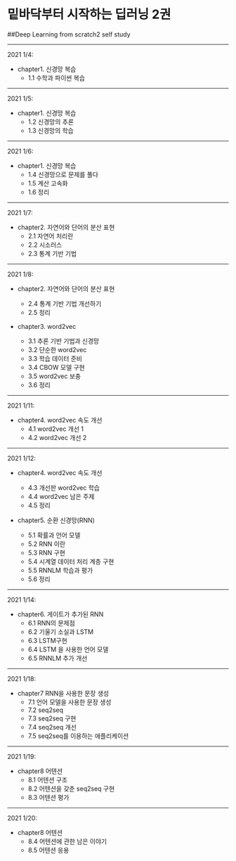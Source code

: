 # 밑바닥부터 시작하는 딥러닝 2권
##Deep Learning from scratch2 self study
***
2021 1/4:  
* chapter1. 신경망 복습  
  * 1.1 수학과 파이썬 복습
***
2021 1/5:  
* chapter1. 신경망 복습  
  * 1.2 신경망의 추론
  * 1.3 신경망의 학습
***
2021 1/6:
* chapter1. 신경망 복습  
  * 1.4 신경망으로 문제를 풀다
  * 1.5 계산 고속화
  * 1.6 정리  
  
***  
2021 1/7:  
* chapter2. 자연어와 단어의 분산 표현  
  * 2.1 자연어 처리란  
  * 2.2 시소러스  
  * 2.3 통계 기반 기법  
  
***
2021 1/8:  
* chapter2. 자연어와 단어의 분산 표현  
  * 2.4 통계 기반 기법 개선하기  
  * 2.5 정리  
  
* chapter3. word2vec  
  * 3.1 추론 기반 기법과 신경망  
  * 3.2 단순한 word2vec  
  * 3.3 학습 데이터 준비  
  * 3.4 CBOW 모델 구현  
  * 3.5 word2vec 보충  
  * 3.6 정리  
  

***
2021 1/11:  
* chapter4. word2vec 속도 개선  
  * 4.1 word2vec 개선 1
  * 4.2 word2vec 개선 2
  
***
2021 1/12:  
* chapter4. word2vec 속도 개선
  * 4.3 개선판 word2vec 학습  
  * 4.4 word2vec 남은 주제  
  * 4.5 정리  
  
* chapter5. 순환 신경망(RNN)  
  
  * 5.1 확률과 언어 모델
  * 5.2 RNN 이란
  * 5.3 RNN 구현
  * 5.4 시계열 데이터 처리 계층 구현
  * 5.5 RNNLM 학습과 평가
  * 5.6 정리
  
***
2021 1/14:
* chapter6. 게이트가 추가된 RNN  
  * 6.1 RNN의 문제점  
  * 6.2 기울기 소실과 LSTM
  * 6.3 LSTM구현
  * 6.4 LSTM 을 사용한 언어 모델
  * 6.5 RNNLM 추가 개선  
  
***
2021 1/18:  
* chapter7 RNN을 사용한 문장 생성  
  * 7.1 언어 모델을 사용한 문장 생성  
  * 7.2 seq2seq  
  * 7.3 seq2seq 구현  
  * 7.4 seq2seq 개선  
  * 7.5 seq2seq를 이용하는 애플리케이션  
  
***
2021 1/19:  
* chapter8 어텐션  
  * 8.1 어텐션 구조  
  * 8.2 어텐션을 갖춘 seq2seq 구현  
  * 8.3 어텐션 평가
  
***
2021 1/20:
* chapter8 어텐션
  * 8.4 어텐션에 관한 남은 이야기  
  * 8.5 어텐션 응용
